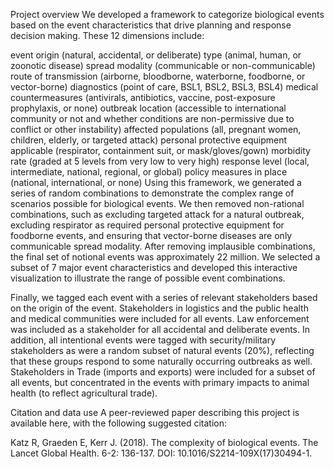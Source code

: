Project overview
We developed a framework to categorize biological events based on the event characteristics that drive planning and response decision making. These 12 dimensions include:

event origin (natural, accidental, or deliberate)
type (animal, human, or zoonotic disease)
spread modality (communicable or non-communicable)
route of transmission (airborne, bloodborne, waterborne, foodborne, or vector-borne)
diagnostics (point of care, BSL1, BSL2, BSL3, BSL4)
medical countermeasures (antivirals, antibiotics, vaccine, post-exposure prophylaxis, or none)
outbreak location (accessible to international community or not and whether conditions are non-permissive due to conflict or other instability)
affected populations (all, pregnant women, children, elderly, or targeted attack)
personal protective equipment applicable (respirator, containment suit, or mask/gloves/gown)
morbidity rate (graded at 5 levels from very low to very high)
response level (local, intermediate, national, regional, or global)
policy measures in place (national, international, or none)
Using this framework, we generated a series of random combinations to demonstrate the complex range of scenarios possible for biological events. We then removed non-rational combinations, such as excluding targeted attack for a natural outbreak, excluding respirator as required personal protective equipment for foodborne events, and ensuring that vector-borne diseases are only communicable spread modality. After removing implausible combinations, the final set of notional events was approximately 22 million. We selected a subset of 7 major event characteristics and developed this interactive visualization to illustrate the range of possible event combinations.

Finally, we tagged each event with a series of relevant stakeholders based on the origin of the event. Stakeholders in logistics and the public health and medical communities were included for all events. Law enforcement was included as a stakeholder for all accidental and deliberate events. In addition, all intentional events were tagged with security/military stakeholders as were a random subset of natural events (20%), reflecting that these groups respond to some naturally occurring outbreaks as well. Stakeholders in Trade (imports and exports) were included for a subset of all events, but concentrated in the events with primary impacts to animal health (to reflect agricultural trade).

Citation and data use
A peer-reviewed paper describing this project is available here, with the following suggested citation:

Katz R, Graeden E, Kerr J. (2018). The complexity of biological events. The Lancet Global Health. 6-2: 136-137. DOI: 10.1016/S2214-109X(17)30494-1.

